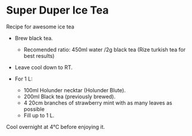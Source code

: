 # Super Duper Ice Tea
Recipe for awesome ice tea

- Brew black tea.
  - Recomended ratio: 450ml water /2g black tea (Rize turkish tea for best results)
- Leave cool down to RT.

- For 1 L:
  - 100ml Holunder necktar (Holunder Blute).
  - 200ml Black tea (previously brewed).
  - 4 20cm branches of strawberry mint with as many leaves as possible
  - Fill up to 1 L.

Cool overnight at 4°C before enjoying it.
